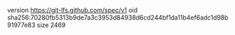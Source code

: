 version https://git-lfs.github.com/spec/v1
oid sha256:70280fb5313b9de7a3c3953d84938d6cd244bf1da11b4ef6adc1d98b91977e83
size 2469
